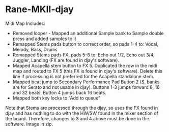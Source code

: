 # Rane-MKII-djay

Midi Map Includes:
- Removed looper - Mapped an additional Sample bank to Sample double press and added samples to it 
- Remapped Stems pads button to correct order, so pads 1-4 to: Vocal, Melody, Bass, Drums
- Remapped Stems pads FX, pads 5-8 to: Echo out 1/2, Echo out 3/4, Juggler, Landing (FX are found in djay's software).
- Mapped Acapella stem button to FX 5. Duplicated the row in the midi map and routed to FX 5 (this FX is found in djay's software). Delete this line if processing is not preferred for the Acapella standalone stem. 
- Mapped beat jump to Secondary Performance Pad Button 2 (S. banks are for Serato and not usable in djay). Buttons 1-3 jumps forward 8, 16 and 32 beats. Button 4 jumps back 16 beats.
- Mapped both key locks to “Add to queue” 

Note that Stems are processed through the djay, so uses the FX found in djay and has nothing to do with the HW/SW found in the mixer section of the board. Therefore, changes to 3 and 4 above must be done in the software. Image in zip.
